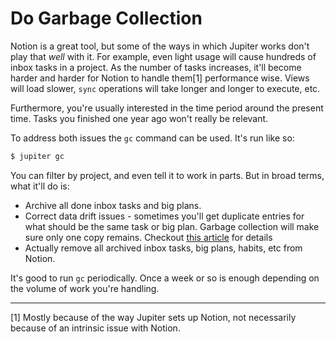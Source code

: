 # Do Garbage Collection

Notion is a great tool, but some of the ways in which Jupiter works don't play that _well_ with it. For example, even
light usage will cause hundreds of inbox tasks in a project. As the number of tasks increases, it'll become harder
and harder for Notion to handle them[1] performance wise. Views will load slower, `sync` operations will take longer
and longer to execute, etc.

Furthermore, you're usually interested in the time period around the present time. Tasks you finished one year ago
won't really be relevant.

To address both issues the `gc` command can be used. It's run like so:

```bash
$ jupiter gc
```

You can filter by project, and even tell it to work in parts. But in broad terms, what it'll do is:

* Archive all done inbox tasks and big plans.
* Correct data drift issues - sometimes you'll get duplicate entries for what should be the same task or big plan.
  Garbage collection will make sure only one copy remains. Checkout [this article](./fix-data-inconsistencies.md) for
  details
* Actually remove all archived inbox tasks, big plans, habits, etc from Notion.

It's good to run `gc` periodically. Once a week or so is enough depending on the volume of work you're handling.

---
[1] Mostly because of the way Jupiter sets up Notion, not necessarily because of an intrinsic issue with Notion.